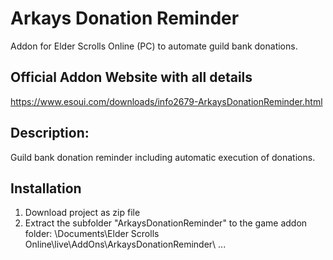 # Arkays Donation Reminder
Addon for Elder Scrolls Online (PC) to automate guild bank donations.


## Official Addon Website with all details
https://www.esoui.com/downloads/info2679-ArkaysDonationReminder.html

## Description:
Guild bank donation reminder including automatic execution of donations.


## Installation
1. Download project as zip file
2. Extract the subfolder "ArkaysDonationReminder" to the game addon folder: \Documents\Elder Scrolls Online\live\AddOns\ArkaysDonationReminder\ ...

